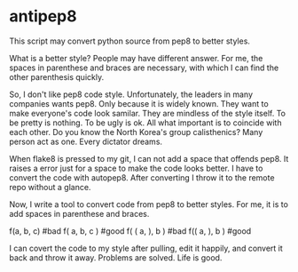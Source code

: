 # antipep8
This script may convert python source from pep8 to better styles.

What is a better style? People may have different answer. For me, the spaces in parenthese and braces are necessary, with which I can find the other parenthesis quickly.

So, I don't like pep8 code style. Unfortunately, the leaders in many companies wants pep8. Only because it is widely known. They want to make everyone's code look samilar. They are mindless of the style itself. To be pretty is nothing. To be ugly is ok. All what important is to coincide with each other. Do you know the North Korea's group calisthenics? Many person act as one. Every dictator dreams. 

When flake8 is pressed to my git, I can not add a space that offends pep8. It raises a error just for a space to make the code looks better. I have to convert the code with autopep8. After converting I throw it to the remote repo without a glance.

Now, I write a tool to convert code from pep8 to better styles. For me, it is to add spaces in parenthese and braces.

f(a, b, c) #bad
f( a, b, c ) #good
f( ( a, ), b ) #bad
f(( a, ), b ) #good

I can covert the code to my style after pulling, edit it happily, and convert it back and throw it away. Problems are solved. Life is good.
